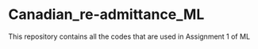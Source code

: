 # Canadian_re-admittance_ML
This repository contains all the codes that are used in Assignment 1 of ML
